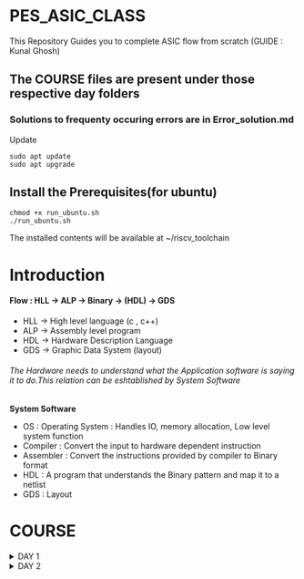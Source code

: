 # PES_ASIC_CLASS
This Repository Guides you to complete ASIC flow from scratch (GUIDE : Kunal Ghosh)

## The COURSE files are present under those respective day folders 

### Solutions to frequenty occuring errors are in Error_solution.md

Update
```
sudo apt update
sudo apt upgrade
```

## Install the Prerequisites(for ubuntu)
```
chmod +x run_ubuntu.sh
./run_ubuntu.sh
```
The installed contents will be available at ~/riscv_toolchain

# Introduction
#### Flow : HLL -> ALP -> Binary -> (HDL) -> GDS
- HLL -> High level language (c , c++) 
- ALP -> Assembly level program
- HDL -> Hardware Description Language
- GDS -> Graphic Data System (layout)

###### The Hardware needs to understand what the Application software is saying it to do.This relation can be eshtablished by System Software

____System Software____
- OS : Operating System : Handles IO, memory allocation, Low level system function
- Compiler : Convert the input to hardware dependent instruction
- Assembler : Convert the instructions provided by compiler to Binary format
- HDL : A program that understands the Binary pattern and map it to a netlist
- GDS : Layout

# COURSE 
<details>
<summary>DAY 1</summary>
<br>

## 1. Create a simple C program That calculates sum from 1 to N -> sum_1_to_N.c

____Compile it using C compiler____
```
gcc sum_1_to_N.c -o 1_to_N.o
./1_to_N.o
```
-o allows you to name your output file

____compile using riscv compieler and view the output____
```
riscv64-unknown-elf-gcc -O1 -mabi=lp64 -march=rv64i -o 1_to_N.o sum_1_to_N.c
spike pk 1_to_N.o
```

- -Onumber : level of optimisation required
- -mabi : specifies the ABI (Application Binary Interface) to be used during code generation according to the requirements
- -march : specifies target architecture

______We can check the different options available for all these fields using the commands______ 
go to the directory where riscv64-unkonwn-elf is present
- -O1 : ``` riscv64-unkonwn-elf --help=optimizer```
- -mabi : ```riscv64-unknown-elf-gcc --target-help```
- -march : ```riscv64-unknown-elf-gcc --target-help```

____To view the disassembled ALP code____
```
riscv64-unkonwn-elf-objdump -d 1_to_N.o
```

____To debug the ALP generated by the compiler____
```
spike -d pk 1_to_N.o
```

- press ENTER : shows the first line and successive ENTER shows successive lines
- reg 0 a2 : checks content of register a2 0th core
- q : quit the debug process

###### Difference between the ALP commands when used different optimizers
- use the command ```riscv64-unknown-elf-objdump -d 1_to_N.o | less```
- use ``` /instance``` to search for an instance 
- press ENTER
- press ```n``` to search next occurance
- press ```N``` to search for previous occurance. 
- use ```esc :q``` to quit

____Contents of main when used -O1 optimizer____

____contents of main when used -Ofast optimizer____

Range of Unsigned numbers : [0, (2^n)-1 ]
Range of signed numbes : Positive : [0 , 2^(n-1)-1]
                         Negative : [-1 to 2^(n-1)]

## 2. create a C program that shows the maximum and minimum values of 64bit unsigend and signed numbers

```
sign_unsign.c
```
![sign_snsign_compiled]
</details>
<details>
<summary>DAY 2</summary>
<br>

## BASICS :

Instructions that act on signed or unsigned integers are called Base Integer Instructions
There are 47 Base Integer Instructions present in RISC-V ISA

#### ABI : Application Binary Interface

The instructions generated by compiler using a target ISA can be accessed by OS and User directly
- The parts of ISA accessible to User : User ISA
- The parts of ISA accessible to OS : system ISA
The access is done using Sysytem calls with the help of ABI

==> If we want to access hardware resources of processor, it has to be done via registers using ABI

###### Data can be stored in register by 2 methods
1. Directly store in registers
2. Store into registers from memory

To store 64 bits of data from mem to reg, we use 8*8bit stores ie., m[0],m[1]......m[7]. 

###### RISC-V uses Little Endian format to store the data ie., Least significant Byte is stored in m[0]

The load, add, store etc instructions have different representation formats 

____Pass The inputs to C program using Registers____

The required program files are under day 2 folder

Here we can observe that at 5th line, inorder to comute the result ,its going to the "load"  function

### Further we will see how to run a C program on on RISC-V CPU
</details>






